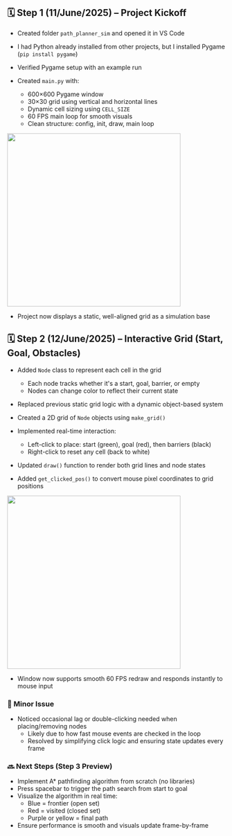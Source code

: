 ## 🗓️ Step 1 (11/June/2025) – Project Kickoff

- Created folder `path_planner_sim` and opened it in VS Code
- I had Python already installed from other projects, but I installed Pygame (`pip install pygame`)
- Verified Pygame setup with an example run

- Created `main.py` with:
  - 600×600 Pygame window
  - 30×30 grid using vertical and horizontal lines
  - Dynamic cell sizing using `CELL_SIZE`
  - 60 FPS main loop for smooth visuals
  - Clean structure: config, init, draw, main loop
<img src="https://github.com/user-attachments/assets/0b308b2a-7b7d-4bb5-ae1f-2829d400e0a9" width="400">


- Project now displays a static, well-aligned grid as a simulation base


## 🗓️ Step 2 (12/June/2025) – Interactive Grid (Start, Goal, Obstacles)

- Added `Node` class to represent each cell in the grid
  - Each node tracks whether it's a start, goal, barrier, or empty
  - Nodes can change color to reflect their current state

- Replaced previous static grid logic with a dynamic object-based system
- Created a 2D grid of `Node` objects using `make_grid()`

- Implemented real-time interaction:
  - Left-click to place: start (green), goal (red), then barriers (black)
  - Right-click to reset any cell (back to white)

- Updated `draw()` function to render both grid lines and node states
- Added `get_clicked_pos()` to convert mouse pixel coordinates to grid positions
<img src="https://github.com/user-attachments/assets/173bdea8-ebc4-4dba-84e1-d4a0d8a415e9" width="400">

- Window now supports smooth 60 FPS redraw and responds instantly to mouse input
### 🐞 Minor Issue

- Noticed occasional lag or double-clicking needed when placing/removing nodes
  - Likely due to how fast mouse events are checked in the loop
  - Resolved by simplifying click logic and ensuring state updates every frame

### 🔜 Next Steps (Step 3 Preview)

- Implement A* pathfinding algorithm from scratch (no libraries)
- Press spacebar to trigger the path search from start to goal
- Visualize the algorithm in real time:
  - Blue = frontier (open set)
  - Red = visited (closed set)
  - Purple or yellow = final path
- Ensure performance is smooth and visuals update frame-by-frame





